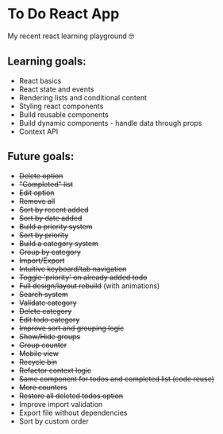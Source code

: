 # To Do React App

My recent react learning playground 🤓

## Learning goals:

- React basics
- React state and events
- Rendering lists and conditional content
- Styling react components
- Build reusable components
- Build dynamic components - handle data through props
- Context API

## Future goals:

- ~~Delete option~~
- ~~"Completed" list~~
- ~~Edit option~~
- ~~Remove all~~
- ~~Sort by recent added~~
- ~~Sort by date added~~
- ~~Build a priority system~~
- ~~Sort by priority~~
- ~~Build a category system~~
- ~~Group by category~~
- ~~Import/Export~~
- ~~Intuitive keyboard/tab navigation~~
- ~~Toggle 'priority' on already added todo~~
- ~~Full design/layout rebuild~~ (with animations)
- ~~Search system~~
- ~~Validate category~~
- ~~Delete category~~
- ~~Edit todo category~~
- ~~Improve sort and grouping logic~~
- ~~Show/Hide groups~~
- ~~Group counter~~
- ~~Mobile view~~
- ~~Recycle bin~~
- ~~Refactor context logic~~
- ~~Same component for todos and completed list (code reuse)~~
- ~~More counters~~
- ~~Restore all deleted todos option~~
- Improve import validation
- Export file without dependencies
- Sort by custom order
